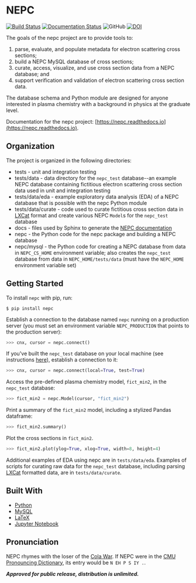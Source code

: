 # NEPC

<!--[![pipeline status](http://predator.nrl.navy.mil/padamson/nepc/badges/master/pipeline.svg)](http://predator.nrl.navy.mil/padamson/nepc/commits/master)
[![pytest coverage report](https://predator.nrl.navy.mil/padamson/nepc/-/jobs/artifacts/master/raw/pytest.svg?job=pytest)](https://predator.nrl.navy.mil/padamson/nepc/commits/master)
[![sphinx coverage report](https://predator.nrl.navy.mil/padamson/nepc/-/jobs/artifacts/master/raw/sphinx.svg?job=sphinx)](http://132.250.158.124:3838/nepc/doc/)
[![pylint report](https://predator.nrl.navy.mil/padamson/nepc/-/jobs/artifacts/master/raw/pylint.svg?job=pylint)](https://predator.nrl.navy.mil/padamson/nepc/commits/master)
-->
[![Build Status](https://travis-ci.org/USNavalResearchLaboratory/nepc.svg?branch=master)](https://travis-ci.org/USNavalResearchLaboratory/nepc)
[![Documentation Status](https://readthedocs.org/projects/nepc/badge/?version=latest)](https://nepc.readthedocs.io/en/latest/?badge=latest)
![GitHub](https://img.shields.io/github/license/USNavalResearchLaboratory/nepc)
[![DOI](https://zenodo.org/badge/DOI/10.5281/zenodo.3974315.svg)](https://doi.org/10.5281/zenodo.3974315)

The goals of the nepc project are to provide tools to:

1. parse, evaluate, and populate metadata for electron scattering cross sections;
2. build a NEPC MySQL database of cross sections;
2. curate, access, visualize, and use cross section data from a NEPC database; and
4. support verification and validation of electron scattering cross section data.

The database schema and Python module are designed 
for anyone interested in plasma chemistry with a background in physics at the graduate level.

Documentation for the nepc project: [https://nepc.readthedocs.io](https://nepc.readthedocs.io).

## Organization

The project is organized in the following directories:

* tests - unit and integration testing
* tests/data - data directory for the `nepc_test` database--an example NEPC database containing fictitious electron scattering cross section data used in unit and integration testing
* tests/data/eda - example exploratory data analysis (EDA) of a NEPC database that is possible with the nepc Python module
* tests/data/curate - code used to curate fictitious cross section data in [LXCat](https://nl.lxcat.net/data/set_type.php) format and create various NEPC `Model`s for the `nepc_test` database
* docs - files used by Sphinx to generate the [NEPC documentation](https://nepc.readthedocs.io)
* nepc - the Python code for the nepc package and building a NEPC database
* nepc/mysql - the Python code for creating a NEPC database from data in `NEPC_CS_HOME` environment variable; also creates the `nepc_test` database from data in `NEPC_HOME/tests/data` (must have the `NEPC_HOME` environment variable set)

## Getting Started

To install `nepc` with pip, run:

```shell
$ pip install nepc
```

Establish a connection to the database named `nepc` running on a
production server (you must set an environment variable `NEPC_PRODUCTION` that
points to the production server):

```python
>>> cnx, cursor = nepc.connect()
```

If you've built the `nepc_test` database on your local machine 
(see instructions [here](https://nepc.readthedocs.io/en/latest/mysql.html)), establish a connection to it:

```python
>>> cnx, cursor = nepc.connect(local=True, test=True)
```

Access the pre-defined plasma chemistry model, `fict_min2`, in the `nepc_test` database:

```python
>>> fict_min2 = nepc.Model(cursor, "fict_min2")
```

Print a summary of the ``fict_min2`` model, including a stylized Pandas dataframe:

```python
>>> fict_min2.summary()
```

Plot the cross sections in `fict_min2`.

```python
>>> fict_min2.plot(ylog=True, xlog=True, width=8, height=4) 
```

Additional examples of EDA using nepc are in `tests/data/eda`. Examples of scripts for
curating raw data for the `nepc_test` database, including parsing
[LXCat](https://nl.lxcat.net/data/set_type.php) formatted data,
are in `tests/data/curate`.

## Built With

*  [Python](https://www.python.org/) 
*  [MySQL](https://www.mysql.com/)
*  [LaTeX](https://www.latex-project.org/)
*  [Jupyter Notebook](https://jupyter.org/)

## Pronunciation

NEPC rhymes with the loser of the [Cola War](https://en.wikipedia.org/wiki/Cola_wars).
If NEPC were in the
[CMU Pronouncing Dictionary](http://www.speech.cs.cmu.edu/cgi-bin/cmudict),
its entry would be `N EH P S IY .`.


***Approved for public release, distribution is unlimited.***
